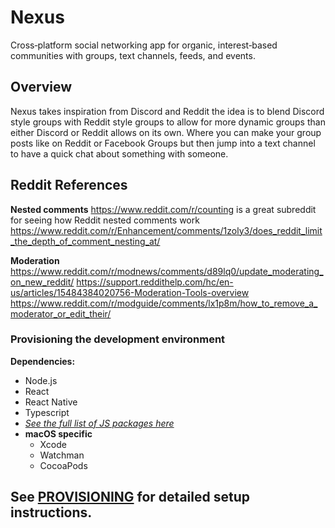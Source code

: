 # Nexus

Cross‑platform social networking app for organic, interest‑based communities with groups, text channels, feeds, and events.

## Overview

Nexus takes inspiration from Discord and Reddit the idea is to blend Discord style groups with Reddit style groups to
allow for more dynamic groups than either Discord or Reddit allows on its own. Where you can make your group posts like
on Reddit or Facebook Groups but then jump into a text channel to have a quick chat about something with someone.

## Reddit References

**Nested comments**
https://www.reddit.com/r/counting is a great subreddit for seeing how Reddit nested comments work
https://www.reddit.com/r/Enhancement/comments/1zoly3/does_reddit_limit_the_depth_of_comment_nesting_at/

**Moderation**
https://www.reddit.com/r/modnews/comments/d89lq0/update_moderating_on_new_reddit/
https://support.reddithelp.com/hc/en-us/articles/15484384020756-Moderation-Tools-overview
https://www.reddit.com/r/modguide/comments/lx1p8m/how_to_remove_a_moderator_or_edit_their/

### Provisioning the development environment

**Dependencies:**

-   Node.js
-   React
-   React Native
-   Typescript
-   [_See the full list of JS packages here_](package.json)
-   **macOS specific**
    -   Xcode
    -   Watchman
    -   CocoaPods

## See [PROVISIONING](doc/PROVISIONING.md) for detailed setup instructions.
